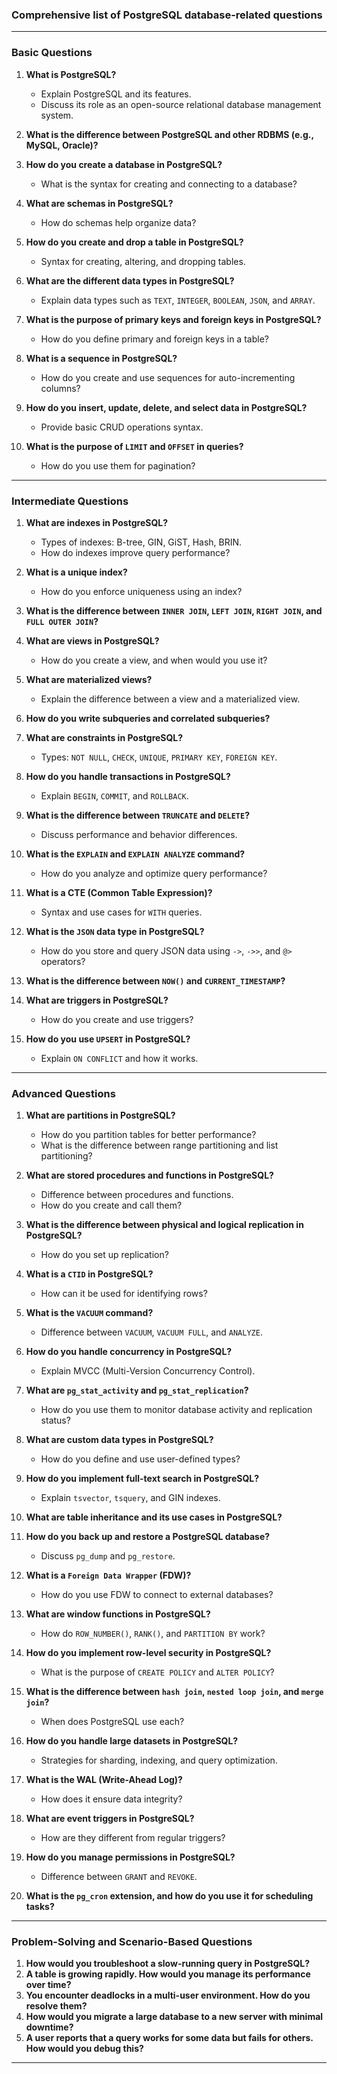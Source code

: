 ### **Comprehensive list of PostgreSQL database-related questions**
---

### **Basic Questions**

1. **What is PostgreSQL?**
   - Explain PostgreSQL and its features.
   - Discuss its role as an open-source relational database management system.

2. **What is the difference between PostgreSQL and other RDBMS (e.g., MySQL, Oracle)?**

3. **How do you create a database in PostgreSQL?**
   - What is the syntax for creating and connecting to a database?

4. **What are schemas in PostgreSQL?**
   - How do schemas help organize data?

5. **How do you create and drop a table in PostgreSQL?**
   - Syntax for creating, altering, and dropping tables.

6. **What are the different data types in PostgreSQL?**
   - Explain data types such as `TEXT`, `INTEGER`, `BOOLEAN`, `JSON`, and `ARRAY`.

7. **What is the purpose of primary keys and foreign keys in PostgreSQL?**
   - How do you define primary and foreign keys in a table?

8. **What is a sequence in PostgreSQL?**
   - How do you create and use sequences for auto-incrementing columns?

9. **How do you insert, update, delete, and select data in PostgreSQL?**
   - Provide basic CRUD operations syntax.

10. **What is the purpose of `LIMIT` and `OFFSET` in queries?**
    - How do you use them for pagination?

---

### **Intermediate Questions**

1. **What are indexes in PostgreSQL?**
   - Types of indexes: B-tree, GIN, GiST, Hash, BRIN.
   - How do indexes improve query performance?

2. **What is a unique index?**
   - How do you enforce uniqueness using an index?

3. **What is the difference between `INNER JOIN`, `LEFT JOIN`, `RIGHT JOIN`, and `FULL OUTER JOIN`?**

4. **What are views in PostgreSQL?**
   - How do you create a view, and when would you use it?

5. **What are materialized views?**
   - Explain the difference between a view and a materialized view.

6. **How do you write subqueries and correlated subqueries?**

7. **What are constraints in PostgreSQL?**
   - Types: `NOT NULL`, `CHECK`, `UNIQUE`, `PRIMARY KEY`, `FOREIGN KEY`.

8. **How do you handle transactions in PostgreSQL?**
   - Explain `BEGIN`, `COMMIT`, and `ROLLBACK`.

9. **What is the difference between `TRUNCATE` and `DELETE`?**
   - Discuss performance and behavior differences.

10. **What is the `EXPLAIN` and `EXPLAIN ANALYZE` command?**
    - How do you analyze and optimize query performance?

11. **What is a CTE (Common Table Expression)?**
    - Syntax and use cases for `WITH` queries.

12. **What is the `JSON` data type in PostgreSQL?**
    - How do you store and query JSON data using `->`, `->>`, and `@>` operators?

13. **What is the difference between `NOW()` and `CURRENT_TIMESTAMP`?**

14. **What are triggers in PostgreSQL?**
    - How do you create and use triggers?

15. **How do you use `UPSERT` in PostgreSQL?**
    - Explain `ON CONFLICT` and how it works.

---

### **Advanced Questions**

1. **What are partitions in PostgreSQL?**
   - How do you partition tables for better performance?
   - What is the difference between range partitioning and list partitioning?

2. **What are stored procedures and functions in PostgreSQL?**
   - Difference between procedures and functions.
   - How do you create and call them?

3. **What is the difference between physical and logical replication in PostgreSQL?**
   - How do you set up replication?

4. **What is a `CTID` in PostgreSQL?**
   - How can it be used for identifying rows?

5. **What is the `VACUUM` command?**
   - Difference between `VACUUM`, `VACUUM FULL`, and `ANALYZE`.

6. **How do you handle concurrency in PostgreSQL?**
   - Explain MVCC (Multi-Version Concurrency Control).

7. **What are `pg_stat_activity` and `pg_stat_replication`?**
   - How do you use them to monitor database activity and replication status?

8. **What are custom data types in PostgreSQL?**
   - How do you define and use user-defined types?

9. **How do you implement full-text search in PostgreSQL?**
   - Explain `tsvector`, `tsquery`, and GIN indexes.

10. **What are table inheritance and its use cases in PostgreSQL?**

11. **How do you back up and restore a PostgreSQL database?**
    - Discuss `pg_dump` and `pg_restore`.

12. **What is a `Foreign Data Wrapper` (FDW)?**
    - How do you use FDW to connect to external databases?

13. **What are window functions in PostgreSQL?**
    - How do `ROW_NUMBER()`, `RANK()`, and `PARTITION BY` work?

14. **How do you implement row-level security in PostgreSQL?**
    - What is the purpose of `CREATE POLICY` and `ALTER POLICY`?

15. **What is the difference between `hash join`, `nested loop join`, and `merge join`?**
    - When does PostgreSQL use each?

16. **How do you handle large datasets in PostgreSQL?**
    - Strategies for sharding, indexing, and query optimization.

17. **What is the WAL (Write-Ahead Log)?**
    - How does it ensure data integrity?

18. **What are event triggers in PostgreSQL?**
    - How are they different from regular triggers?

19. **How do you manage permissions in PostgreSQL?**
    - Difference between `GRANT` and `REVOKE`.

20. **What is the `pg_cron` extension, and how do you use it for scheduling tasks?**

---

### **Problem-Solving and Scenario-Based Questions**

1. **How would you troubleshoot a slow-running query in PostgreSQL?**
2. **A table is growing rapidly. How would you manage its performance over time?**
3. **You encounter deadlocks in a multi-user environment. How do you resolve them?**
4. **How would you migrate a large database to a new server with minimal downtime?**
5. **A user reports that a query works for some data but fails for others. How would you debug this?**

---
